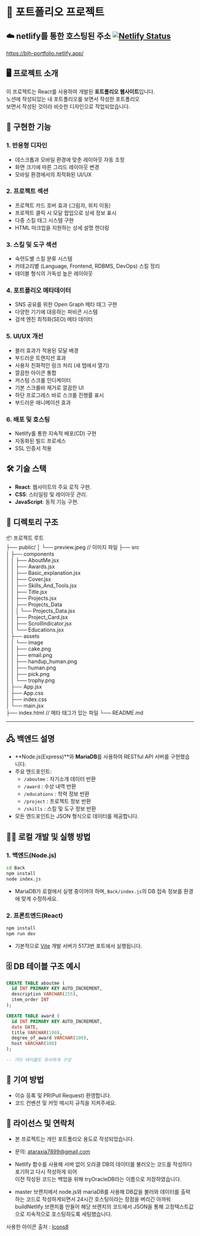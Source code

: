 # 📄 포트폴리오 프로젝트

## ☁️ netlify를 통한 호스팅된 주소 [![Netlify Status](https://api.netlify.com/api/v1/badges/d7d0acfd-2fd6-4d44-a64c-f3bb4b2196ae/deploy-status)](https://app.netlify.com/sites/bjh-portfolio/deploys)

https://bjh-portfolio.netlify.app/

## 🖥️ 프로젝트 소개

이 프로젝트는 React를 사용하여 개발된 **포트폴리오 웹사이트**입니다.  
노션에 작성되있는 내 포트폴리오를 보면서 작성한 포트폴리오
<br>
보면서 작성된 것이라 비슷한 디자인으로 작업되었습니다.

## 📢 구현한 기능

### 1. 반응형 디자인

- 데스크톱과 모바일 환경에 맞춘 레이아웃 자동 조정
- 화면 크기에 따른 그리드 레이아웃 변경
- 모바일 환경에서의 최적화된 UI/UX

### 2. 프로젝트 섹션

- 프로젝트 카드 호버 효과 (그림자, 위치 이동)
- 프로젝트 클릭 시 모달 팝업으로 상세 정보 표시
- 다중 스킬 태그 시스템 구현
- HTML 마크업을 지원하는 상세 설명 렌더링

### 3. 스킬 및 도구 섹션

- 숙련도별 스킬 분류 시스템
- 카테고리별 (Language, Frontend, RDBMS, DevOps) 스킬 정리
- 테이블 형식의 가독성 높은 레이아웃

### 4. 포트폴리오 메타데이터

- SNS 공유를 위한 Open Graph 메타 태그 구현
- 다양한 기기에 대응하는 파비콘 시스템
- 검색 엔진 최적화(SEO) 메타 데이터

### 5. UI/UX 개선

- 블러 효과가 적용된 모달 배경
- 부드러운 트랜지션 효과
- 사용자 친화적인 링크 처리 (새 탭에서 열기)
- 깔끔한 아이콘 통합
- 커스텀 스크롤 인디케이터
- 기본 스크롤바 제거로 깔끔한 UI
- 하단 프로그레스 바로 스크롤 진행률 표시
- 부드러운 애니메이션 효과

### 6. 배포 및 호스팅

- Netlify를 통한 지속적 배포(CD) 구현
- 자동화된 빌드 프로세스
- SSL 인증서 적용

## 🛠️ 기술 스택

- **React**: 웹사이트의 주요 로직 구현.
- **CSS**: 스타일링 및 레이아웃 관리.
- **JavaScript**: 동적 기능 구현.

## 📂 디렉토리 구조

📦 프로젝트 루트<br>
├── public/
│ └── preview.jpeg // 이미지 파일
├── src<br>
│ ├── components<br>
│ │ ├── AboutMe.jsx<br>
│ │ ├── Awards.jsx<br>
│ │ ├── Basic_explanation.jsx<br>
│ │ ├── Cover.jsx<br>
│ │ ├── Skills_And_Tools.jsx<br>
│ │ ├── Title.jsx<br>
│ │ ├── Projects.jsx<br>
│ │ ├── Projects_Data<br>
│ │ │ └── Projects_Data.jsx<br>
│ │ ├── Project_Card.jsx<br>
│ │ ├── ScrollIndicator.jsx<br>
│ │ └── Educations.jsx<br>
│ ├── assets<br>
│ │ └── image<br>
│ │ ├── cake.png<br>
│ │ ├── email.png<br>
│ │ ├── handup_human.png<br>
│ │ ├── human.png<br>
│ │ ├── pick.png<br>
│ │ └── trophy.png<br>
│ ├── App.jsx<br>
│ ├── App.css<br>
│ ├── index.css<br>
│ └── main.jsx<br>
├── index.html // 메타 태그가 있는 파일
└── README.md

---

## 🖧 백엔드 설명

- **Node.js(Express)**와 **MariaDB**를 사용하여 RESTful API 서버를 구현했습니다.
- 주요 엔드포인트:
  - `/aboutme` : 자기소개 데이터 반환
  - `/award` : 수상 내역 반환
  - `/educations` : 학력 정보 반환
  - `/project` : 프로젝트 정보 반환
  - `/skills` : 스킬 및 도구 정보 반환
- 모든 엔드포인트는 JSON 형식으로 데이터를 제공합니다.

## 🏃‍♂️ 로컬 개발 및 실행 방법

### 1. 백엔드(Node.js)

```bash
cd Back
npm install
node index.js
```

- MariaDB가 로컬에서 실행 중이어야 하며, `Back/index.js`의 DB 접속 정보를 환경에 맞게 수정하세요.

### 2. 프론트엔드(React)

```bash
npm install
npm run dev
```

- 기본적으로 [Vite](https://vitejs.dev/) 개발 서버가 5173번 포트에서 실행됩니다.

## 🗄️ DB 테이블 구조 예시

```sql
CREATE TABLE aboutme (
  id INT PRIMARY KEY AUTO_INCREMENT,
  description VARCHAR(255),
  item_order INT
);

CREATE TABLE award (
  id INT PRIMARY KEY AUTO_INCREMENT,
  date DATE,
  title VARCHAR(100),
  degree_of_award VARCHAR(100),
  host VARCHAR(100)
);

-- 기타 테이블도 유사하게 구성
```

## 🤝 기여 방법

- 이슈 등록 및 PR(Pull Request) 환영합니다.
- 코드 컨벤션 및 커밋 메시지 규칙을 지켜주세요.

## 📜 라이선스 및 연락처

- 본 프로젝트는 개인 포트폴리오 용도로 작성되었습니다.
- 문의: ataraxia7899@gmail.com

- Netlify 함수를 사용해 서버 없이 오라클 DB의 데이터를 불러오는 코드를 작성하다 포기하고 다시 작성하게 되어<br>
  이전 작성된 코드는 백업을 위해 tryOracleDB라는 이름으로 저장하였습니다.

- master 브랜치에서 node.js와 mariaDB를 사용해 DB값을 불러와 데이터를 출력하는 코드로 작성하게되면서 24시간 호스팅이라는 장점을 버리긴 아까워 buildNetlify 브랜치를 만들어 해당 브랜치의 코드에서 JSON을 통해 고정텍스트값으로 지속적으로 호스팅하도록 세팅했습니다.

사용한 아이콘 출처 : [Icons8](Icons8.com)
